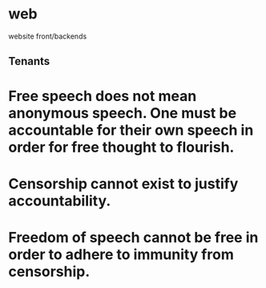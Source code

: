 # web
website front/backends

## Tenants

  # Free speech does not mean anonymous speech. One must be accountable for their own speech in order for free thought to flourish. 
  # Censorship cannot exist to justify accountability. 
  # Freedom of speech cannot be free in order to adhere to immunity from censorship. 
